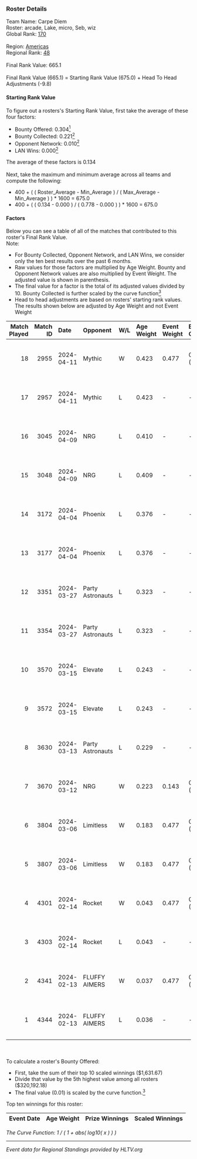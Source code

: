 ### Roster Details<br />
Team Name: Carpe Diem<br />
Roster: arcade, Lake, micro, Seb, wiz<br />
Global Rank: [170](../standings_global.md)<br />
<br />
Region: [Americas]( ../standings_americas.md)<br />
Regional Rank: [48]( ../standings_americas.md)<br />
<br />
Final Rank Value:  665.1<br />
<br />
Final Rank Value (665.1) = Starting Rank Value (675.0) + Head To Head Adjustments (-9.8)<br />

#### Starting Rank Value<br />
To figure out a rosters's Starting Rank Value, first take the average of these four factors:<br />
- Bounty Offered: 0.304[<sup>1</sup>](#table2)
- Bounty Collected: 0.221[<sup>2</sup>](#table1)
- Opponent Network: 0.010[<sup>2</sup>](#table1)
- LAN Wins: 0.000[<sup>2</sup>](#table1)

The average of these factors is 0.134<br />
<br />
Next, take the maximum and minimum average across all teams and compute the following:<br />
- 400 + ( ( Roster_Average - Min_Average ) / ( Max_Average - Min_Average ) ) * 1600 = 675.0
- 400 + ( ( 0.134 - 0.000 ) / ( 0.778 - 0.000 ) ) * 1600 = 675.0


#### Factors<br />
Below you can see a table of all of the matches that contributed to this roster's Final Rank Value.<br />
Note:<br />

- For Bounty Collected, Opponent Network, and LAN Wins, we consider only the ten best results over the past 6 months.
- Raw values for those factors are multiplied by Age Weight. Bounty and Opponent Network values are also multiplied by Event Weight. The adjusted value is shown in parenthesis.
- The final value for a factor is the total of its adjusted values divided by 10. Bounty Collected is further scaled by the curve function[<sup>3</sup>](#curveFunction)
- Head to head adjustments are based on rosters' starting rank values. The results shown below are adjusted by Age Weight and not Event Weight
<span id="table1"></span><br />


| Match Played | Match ID | Date       | Opponent         | W/L | Age Weight | Event Weight | Bounty Collected | Opponent Network | LAN Wins  | H2H Adj. | Roster                        |
| -: | -: | :- | :- | :- | :- | :- | :- | :- | :- | -: | :- |
|           18 |     2955 | 2024-04-11 | Mythic           | W   | 0.423      | 0.477        | 0.010 (0.002)    | 0.285 (0.057)    | 0 (0.000) |     8.79 | arcade, Lake, micro, Seb, wiz |
|           17 |     2957 | 2024-04-11 | Mythic           | L   | 0.423      | -            | -                | -                | -         |    -4.59 | arcade, Lake, micro, Seb, wiz |
|           16 |     3045 | 2024-04-09 | NRG              | L   | 0.410      | -            | -                | -                | -         |    -3.26 | arcade, Lake, micro, Seb, wiz |
|           15 |     3048 | 2024-04-09 | NRG              | L   | 0.409      | -            | -                | -                | -         |    -3.35 | arcade, Lake, micro, Seb, wiz |
|           14 |     3172 | 2024-04-04 | Phoenix          | L   | 0.376      | -            | -                | -                | -         |    -4.82 | arcade, Lake, micro, Seb, wiz |
|           13 |     3177 | 2024-04-04 | Phoenix          | L   | 0.376      | -            | -                | -                | -         |    -4.97 | arcade, Lake, micro, Seb, wiz |
|           12 |     3351 | 2024-03-27 | Party Astronauts | L   | 0.323      | -            | -                | -                | -         |    -1.99 | arcade, Lake, micro, Seb, wiz |
|           11 |     3354 | 2024-03-27 | Party Astronauts | L   | 0.323      | -            | -                | -                | -         |    -2.03 | arcade, Lake, micro, Seb, wiz |
|           10 |     3570 | 2024-03-15 | Elevate          | L   | 0.243      | -            | -                | -                | -         |    -1.13 | arcade, Lake, micro, Seb, wiz |
|            9 |     3572 | 2024-03-15 | Elevate          | L   | 0.243      | -            | -                | -                | -         |    -1.14 | arcade, Lake, micro, Seb, wiz |
|            8 |     3630 | 2024-03-13 | Party Astronauts | L   | 0.229      | -            | -                | -                | -         |    -1.47 | arcade, Lake, micro, Seb, wiz |
|            7 |     3670 | 2024-03-12 | NRG              | W   | 0.223      | 0.143        | 0.020 (0.001)    | 0.502 (0.016)    | 0 (0.000) |     5.07 | arcade, Lake, micro, Seb, wiz |
|            6 |     3804 | 2024-03-06 | Limitless        | W   | 0.183      | 0.477        | 0.001 (0.000)    | 0.159 (0.014)    | 0 (0.000) |     2.70 | arcade, Lake, micro, Seb, wiz |
|            5 |     3807 | 2024-03-06 | Limitless        | W   | 0.183      | 0.477        | 0.001 (0.000)    | 0.159 (0.014)    | 0 (0.000) |     2.74 | arcade, Lake, micro, Seb, wiz |
|            4 |     4301 | 2024-02-14 | Rocket           | W   | 0.043      | 0.477        | 0.000 (0.000)    | 0.006 (0.000)    | 0 (0.000) |     0.36 | arcade, Lake, micro, Seb, wiz |
|            3 |     4303 | 2024-02-14 | Rocket           | L   | 0.043      | -            | -                | -                | -         |    -1.01 | arcade, Lake, micro, Seb, wiz |
|            2 |     4341 | 2024-02-13 | FLUFFY AIMERS    | W   | 0.037      | 0.477        | 0.010 (0.000)    | 0.095 (0.002)    | 0 (0.000) |     0.71 | arcade, Lake, micro, Seb, wiz |
|            1 |     4344 | 2024-02-13 | FLUFFY AIMERS    | L   | 0.036      | -            | -                | -                | -         |    -0.44 | arcade, Lake, micro, Seb, wiz |

<br />
<span id="table2"></span><br />
To calculate a roster's Bounty Offered:<br />

- First, take the sum of their top 10 scaled winnings ($1,631.67)
- Divide that value by the 5th highest value among all rosters ($320,192.18)
- The final value (0.01) is scaled by the curve function.[<sup>3</sup>](#curveFunction)

Top ten winnings for this roster:<br />

| Event Date | Age Weight | Prize Winnings | Scaled Winnings |
| :- | -: | :- | :- |


<span id="curveFunction"></span>_The Curve Function: 1 / ( 1 + abs( log10( x ) ) )_<br />

---
_Event data for Regional Standings provided by HLTV.org_<br />
